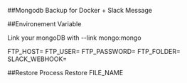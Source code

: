 ##Mongodb Backup for Docker + Slack Message

##Environement Variable

Link your mongoDB with --link mongo:mongo

FTP_HOST=
FTP_USER=
FTP_PASSWORD=
FTP_FOLDER=
SLACK_WEBHOOK=

##Restore Process
Restore FILE_NAME
